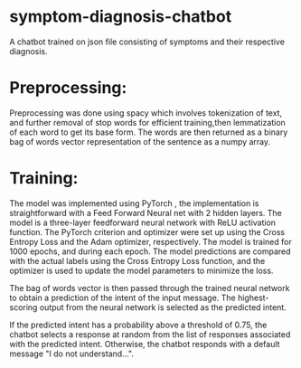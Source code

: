 # symptom-diagnosis-chatbot
A chatbot trained on json file consisting of symptoms and their respective diagnosis.

# Preprocessing:
Preprocessing was done using spacy which involves tokenization of text, and further removal of stop words for efficient training,then lemmatization of each word to get its base form.
The words are then returned as  a binary bag of words vector representation of the sentence as a numpy array.

# Training:
The model was implemented using PyTorch , the implementation is straightforward with a Feed Forward Neural net with 2 hidden layers.
The model is a three-layer feedforward neural network with ReLU activation function.
The PyTorch criterion and optimizer were set up using the Cross Entropy Loss and the Adam optimizer, respectively.
The model is trained for 1000 epochs, and during each epoch. The model predictions are compared with the actual labels using the Cross Entropy Loss function, and the optimizer is used to update the model parameters to minimize the loss.

The bag of words vector is then passed through the trained neural network to obtain a prediction of the intent of the input message. The highest-scoring output from the neural network is selected as the predicted intent.

If the predicted intent has a probability above a threshold of 0.75, the chatbot selects a response at random from the list of responses associated with the predicted intent. Otherwise, the chatbot responds with a default message "I do not understand...".
